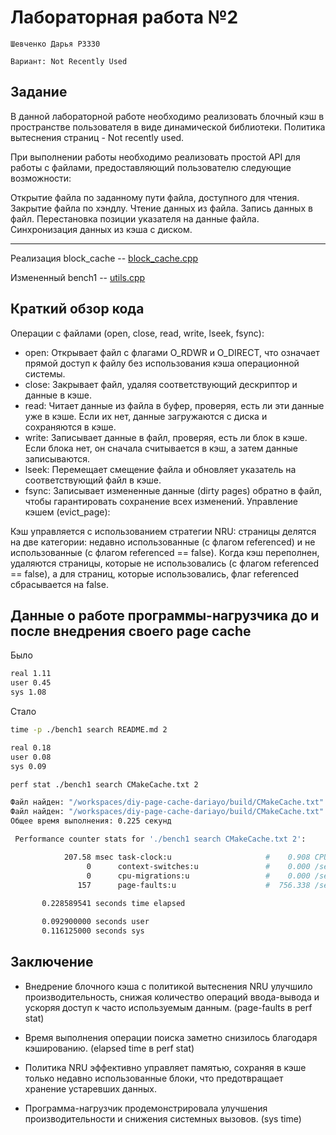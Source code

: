# Лабораторная работа №2

`Шевченко Дарья P3330`

`Вариант: Not Recently Used`

## Задание

В данной лабораторной работе необходимо реализовать блочный кэш в пространстве пользователя в виде динамической библиотеки. Политика вытеснения страниц - Not recently used.

При выполнении работы необходимо реализовать простой API для работы с файлами, предоставляющий пользователю следующие возможности:

Открытие файла по заданному пути файла, доступного для чтения.
Закрытие файла по хэндлу.
Чтение данных из файла.
Запись данных в файл.
Перестановка позиции указателя на данные файла.
Синхронизация данных из кэша с диском.

---

Реализация block_cache -- [block_cache.cpp](https://github.com/secs-dev-os-course/diy-page-cache-dariayo/blob/lab-2/app/block_cache.cpp)

Измененный bench1 -- [utils.cpp](https://github.com/secs-dev-os-course/diy-page-cache-dariayo/blob/lab-2/app/utils.cpp)

## Краткий обзор кода

Операции с файлами (open, close, read, write, lseek, fsync):

- open: Открывает файл с флагами O_RDWR и O_DIRECT, что означает прямой доступ к файлу без использования кэша операционной системы.
- close: Закрывает файл, удаляя соответствующий дескриптор и данные в кэше.
- read: Читает данные из файла в буфер, проверяя, есть ли эти данные уже в кэше. Если их нет, данные загружаются с диска и сохраняются в кэше.
- write: Записывает данные в файл, проверяя, есть ли блок в кэше. Если блока нет, он сначала считывается в кэш, а затем данные записываются.
- lseek: Перемещает смещение файла и обновляет указатель на соответствующий файл в кэше.
- fsync: Записывает измененные данные (dirty pages) обратно в файл, чтобы гарантировать сохранение всех изменений.
Управление кэшем (evict_page):

Кэш управляется с использованием стратегии NRU: страницы делятся на две категории: недавно использованные (с флагом referenced) и не использованные (с флагом referenced == false).
Когда кэш переполнен, удаляются страницы, которые не использовались (с флагом referenced == false), а для страниц, которые использовались, флаг referenced сбрасывается на false.

## Данные о работе программы-нагрузчика до и после внедрения своего page cache

Было

```zsh
real 1.11
user 0.45
sys 1.08
```

Стало

```zsh
time -p ./bench1 search README.md 2

real 0.18
user 0.08
sys 0.09
```

```zsh
perf stat ./bench1 search CMakeCache.txt 2

Файл найден: "/workspaces/diy-page-cache-dariayo/build/CMakeCache.txt"
Файл найден: "/workspaces/diy-page-cache-dariayo/build/CMakeCache.txt"
Общее время выполнения: 0.225 секунд

 Performance counter stats for './bench1 search CMakeCache.txt 2':

            207.58 msec task-clock:u                     #    0.908 CPUs utilized             
                 0      context-switches:u               #    0.000 /sec                      
                 0      cpu-migrations:u                 #    0.000 /sec                      
               157      page-faults:u                    #  756.338 /sec                      
                                                  
       0.228589541 seconds time elapsed

       0.092900000 seconds user
       0.116125000 seconds sys
```

## Заключение

- Внедрение блочного кэша с политикой вытеснения NRU улучшило производительность, снижая количество операций ввода-вывода и ускоряя доступ к часто используемым данным. (page-faults в perf stat)

- Время выполнения операции поиска заметно снизилось благодаря кэшированию. (elapsed time в perf stat)

- Политика NRU эффективно управляет памятью, сохраняя в кэше только недавно использованные блоки, что предотвращает хранение устаревших данных.

- Программа-нагрузчик продемонстрировала улучшения производительности и снижения системных вызовов. (sys time)
